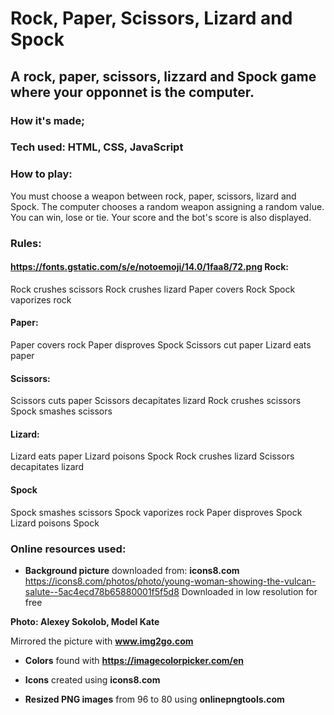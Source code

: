 # Rock, Paper, Scissors, Lizard and Spock 

## A rock, paper, scissors, lizzard and Spock game where your opponnet is the computer.


### How it's made;
### Tech used: HTML, CSS, JavaScript

### How to play:
You must choose a weapon between rock, paper, scissors, lizard and Spock. 
The computer chooses a random weapon assigning a random value.
You can win, lose or tie. Your score and the bot's score is also displayed.

### Rules:

#### https://fonts.gstatic.com/s/e/notoemoji/14.0/1faa8/72.png Rock: 
Rock crushes scissors
Rock crushes lizard
Paper covers Rock
Spock vaporizes rock

#### Paper:
Paper covers rock
Paper disproves Spock
Scissors cut paper
Lizard eats paper

#### Scissors:
Scissors cuts paper
Scissors decapitates lizard
Rock crushes scissors
Spock smashes scissors

#### Lizard:
Lizard eats paper
Lizard poisons Spock
Rock crushes lizard
Scissors decapitates lizard

#### Spock
Spock smashes scissors
Spock vaporizes rock
Paper disproves Spock
Lizard poisons Spock

### Online resources used:

- **Background picture** downloaded from: **icons8.com**
https://icons8.com/photos/photo/young-woman-showing-the-vulcan-salute--5ac4ecd78b65880001f5f5d8
Downloaded in low resolution for free

**Photo: Alexey Sokolob, Model Kate**

Mirrored the picture with **www.img2go.com**


- **Colors** found with **https://imagecolorpicker.com/en**

- **Icons** created using **icons8.com**

- **Resized PNG images** from 96 to 80 using **onlinepngtools.com**

